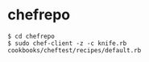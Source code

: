 # chefrepo

    $ cd chefrepo
    $ sudo chef-client -z -c knife.rb cookbooks/cheftest/recipes/default.rb
